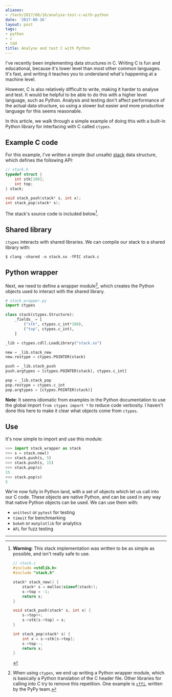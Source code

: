 ```yaml
---
aliases:
- /tech/2017/08/16/analyse-test-c-with-python
date: '2017-08-16'
layout: post
tags:
- python
- c
- tdd
title: Analyse and test C with Python
---
```


I've recently been implementing data structures in C. Writing C is fun and
educational, because it's lower level than most other common languages. It's
fast, and writing it teaches you to understand what's happening at a machine
level. 

However, C is also relatively difficult to write, making it harder to analyse
and test. It would be helpful to be able to do this with a higher level
language, such as Python. Analysis and testing don't affect performance of the
actual data structure, so using a slower but easier and more productive language
for this seems reasonable.

In this article, we walk through a simple example of doing this with a built-in
Python library for interfacing with C called `ctypes`.

## Example C code

For this example, I've written a simple (but unsafe)
[stack](https://en.wikipedia.org/wiki/Stack_(abstract_data_type)) data
structure, which defines the following API:

```c
// stack.h
typedef struct {
    int stk[100];
    int top;
} stack;

void stack_push(stack* s, int x);
int stack_pop(stack* s);
```

The stack's source code is included below[^1].

## Shared library

`ctypes` interacts with shared libraries. We can compile our stack to a shared
library with:

```
$ clang -shared -o stack.so -fPIC stack.c
```

## Python wrapper

Next, we need to define a wrapper module[^2], which creates the Python objects used
to interact with the shared library.

```python
# stack_wrapper.py
import ctypes

class stack(ctypes.Structure):
    _fields_ = [
        ("stk", ctypes.c_int*100),
        ("top", ctypes.c_int),
    ]

_lib = ctypes.cdll.LoadLibrary("stack.so")

new = _lib.stack_new
new.restype = ctypes.POINTER(stack)

push = _lib.stack_push
push.argtypes = [ctypes.POINTER(stack), ctypes.c_int]

pop = _lib.stack_pop
pop.restype = ctypes.c_int
pop.argtypes = [ctypes.POINTER(stack)]
```

**Note**: It seems idiomatic from examples in the Python documentation to use
the global import `from ctypes import *` to reduce code verbosity. I haven't
done this here to make it clear what objects come from `ctypes`.

## Use

It's now simple to import and use this module:

```python
>>> import stack_wrapper as stack
>>> s = stack.new()
>>> stack.push(s, 5)
>>> stack.push(s, 15)
>>> stack.pop(s)
15
>>> stack.pop(s)
5
```

We're now fully in Python land, with a set of objects which let us call into our
C code. These objects are native Python, and can be used in any way that native
Python objects can be used. We can use them with:

- `unittest` or `pytest` for testing
- `timeit` for benchmarking
- `bokeh` or `matplotlib` for analytics
- `AFL` for fuzz testing

---

[^1]: **Warning**: This stack implementation was written to be as simple as
    possible, and isn't really safe to use.

    ```c
    // stack.c
    #include <stdlib.h>
    #include "stack.h"

    stack* stack_new() {
        stack* s = malloc(sizeof(stack));
        s->top = -1;
        return s;
    }

    void stack_push(stack* s, int x) {
        s->top++;
        s->stk[s->top] = x;
    }

    int stack_pop(stack* s) {
        int x = s->stk[s->top];
        s->top--;
        return x;
    }
    ```

[^2]: When using `ctypes`, we end up writing a Python wrapper module, which is
    basically a Python translation of the C header file. Other libraries for
    calling into C try to remove this repetition. One example is
    [`cffi`](https://cffi.readthedocs.io/en/latest/), written by the PyPy team.
